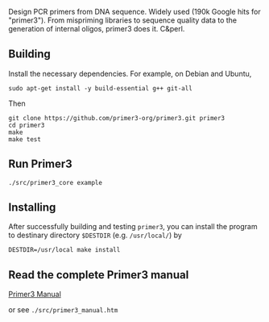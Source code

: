 Design PCR primers from DNA sequence. Widely used (190k Google hits for "primer3").
From mispriming libraries to sequence quality data to the generation of internal
oligos, primer3 does it. C&perl.

Building
--------

Install the necessary dependencies. For example, on Debian and Ubuntu,

```
sudo apt-get install -y build-essential g++ git-all
```

Then

```
git clone https://github.com/primer3-org/primer3.git primer3
cd primer3
make
make test
```

Run Primer3
-----------

```
./src/primer3_core example
```

Installing
----------

After successfully building and testing `primer3`, you can install the program
to destinary directory `$DESTDIR` (e.g. `/usr/local/`) by

```
DESTDIR=/usr/local make install
```

Read the complete Primer3 manual
--------------------------------

[Primer3 Manual](http://primer3.org/manual.html)

or see `./src/primer3_manual.htm`
